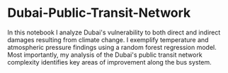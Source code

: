 # Dubai-Public-Transit-Network
In this notebook I analyze Dubai's vulnerability to both direct and indirect damages resulting from climate change. I exemplify temperature and atmospheric pressure findings using a random forest regression model. Most importantly, my analysis of the Dubai's public transit network complexity identifies key areas of improvement along the bus system.
